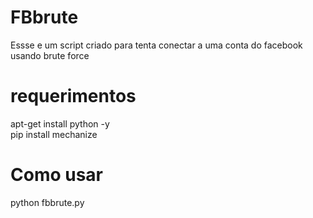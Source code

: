 # FBbrute
Essse e um script criado para tenta conectar a uma conta do facebook usando brute force

# requerimentos

apt-get install python -y <br/> 
pip install mechanize


# Como usar

python fbbrute.py
